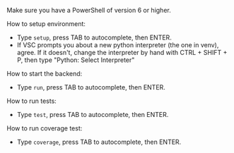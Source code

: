 Make sure you have a PowerShell of version 6 or higher.

How to setup environment:
- Type `setup`, press TAB to autocomplete, then ENTER.
- If VSC prompts you about a new python interpreter (the one in venv), agree.
  If it doesn't, change the interpreter by hand with CTRL + SHIFT + P, then type "Python: Select Interpreter"

How to start the backend:
- Type `run`, press TAB to autocomplete, then ENTER.

How to run tests:
- Type `test`, press TAB to autocomplete, then ENTER.

How to run coverage test:
- Type `coverage`, press TAB to autocomplete, then ENTER.
